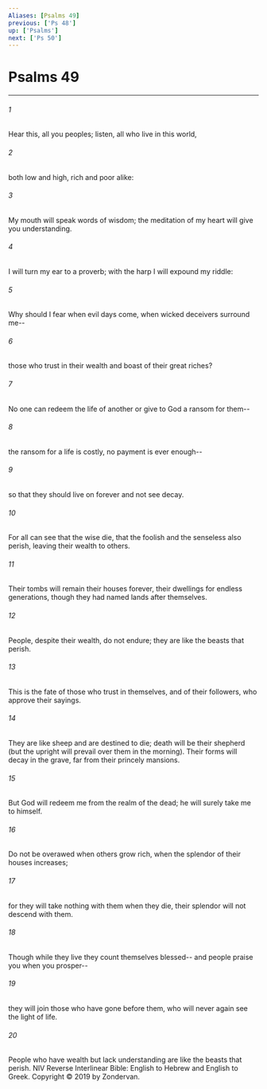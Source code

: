 ```yaml
---
Aliases: [Psalms 49]
previous: ['Ps 48']
up: ['Psalms']
next: ['Ps 50']
---
```

# Psalms 49

***


###### 1 
Hear this, all you peoples; listen, all who live in this world, 

###### 2 
both low and high, rich and poor alike: 

###### 3 
My mouth will speak words of wisdom; the meditation of my heart will give you understanding. 

###### 4 
I will turn my ear to a proverb; with the harp I will expound my riddle: 

###### 5 
Why should I fear when evil days come, when wicked deceivers surround me-- 

###### 6 
those who trust in their wealth and boast of their great riches? 

###### 7 
No one can redeem the life of another or give to God a ransom for them-- 

###### 8 
the ransom for a life is costly, no payment is ever enough-- 

###### 9 
so that they should live on forever and not see decay. 

###### 10 
For all can see that the wise die, that the foolish and the senseless also perish, leaving their wealth to others. 

###### 11 
Their tombs will remain their houses forever, their dwellings for endless generations, though they had named lands after themselves. 

###### 12 
People, despite their wealth, do not endure; they are like the beasts that perish. 

###### 13 
This is the fate of those who trust in themselves, and of their followers, who approve their sayings. 

###### 14 
They are like sheep and are destined to die; death will be their shepherd (but the upright will prevail over them in the morning). Their forms will decay in the grave, far from their princely mansions. 

###### 15 
But God will redeem me from the realm of the dead; he will surely take me to himself. 

###### 16 
Do not be overawed when others grow rich, when the splendor of their houses increases; 

###### 17 
for they will take nothing with them when they die, their splendor will not descend with them. 

###### 18 
Though while they live they count themselves blessed-- and people praise you when you prosper-- 

###### 19 
they will join those who have gone before them, who will never again see the light of life. 

###### 20 
People who have wealth but lack understanding are like the beasts that perish. NIV Reverse Interlinear Bible: English to Hebrew and English to Greek. Copyright © 2019 by Zondervan.

